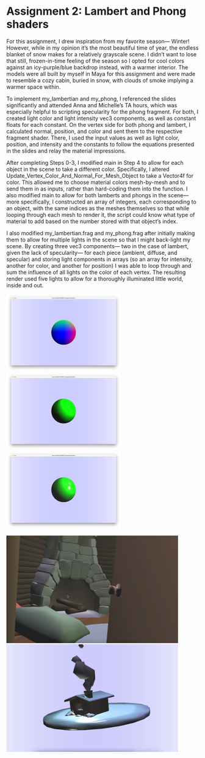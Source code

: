 # Assignment 2: Lambert and Phong shaders
For this assignment, I drew inspiration from my favorite season— Winter! However, while in my opinion it’s the most beautiful time of year, the endless blanket of snow makes for a relatively grayscale scene. I didn’t want to lose that still, frozen-in-time feeling of the season so I opted for cool colors against an icy-purple/blue backdrop instead, with a warmer interior. The models were all built by myself in Maya for this assignment and were made to resemble a cozy cabin, buried in snow, with clouds of smoke implying a warmer space within.

To implement my_lambertian and my_phong, I referenced the slides significantly and attended Anna and Michelle’s TA hours, which was especially helpful to scripting specularity for the phong fragment. For both, I created light color and light intensity vec3 components, as well as constant floats for each constant. On the vertex side for both phong and lambert, I calculated normal, position, and color and sent them to the respective fragment shader. There, I used the input values as well as light color, position, and intensity and the constants to follow the equations presented in the slides and relay the material impressions.

After completing Steps 0-3, I modified main in Step 4 to allow for each object in the scene to take a different color. Specifically, I altered Update_Vertex_Color_And_Normal_For_Mesh_Object to take a Vector4f for color. This allowed me to choose material colors mesh-by-mesh and to send them in as inputs, rather than hard-coding them into the function. I also modified main to allow for both lamberts and phongs in the scene— more specifically, I constructed an array of integers, each corresponding to an object, with the same indices as the meshes themselves so that while looping through each mesh to render it, the script could know what type of material to add based on the number stored with that object’s index.

I also modified my_lambertian.frag and my_phong.frag after initially making them to allow for multiple lights in the scene so that I might back-light my scene. By creating three vec3 components— two in the case of lambert, given the lack of specularity— for each piece (ambient, diffuse, and specular) and storing light components in arrays (so an array for intensity, another for color, and another for position) I was able to loop through and sum the influence of all lights on the color of each vertex. The resulting render used five lights to allow for a thoroughly illuminated little world, inside and out.

<img src="https://github.com/mtoppan/cs177-computer-graphics/blob/main/a2%20-%20lambert%2C%20phong/Step1.png" width="300"> <img src="https://github.com/mtoppan/cs177-computer-graphics/blob/main/a2%20-%20lambert%2C%20phong/Step2.png" width="300"> <img src="https://github.com/mtoppan/cs177-computer-graphics/blob/main/a2%20-%20lambert%2C%20phong/Step3.png" width="300">

<img src="https://github.com/mtoppan/cs177-computer-graphics/blob/main/a2%20-%20lambert%2C%20phong/Step4.1.png" width="450"> <img src="https://github.com/mtoppan/cs177-computer-graphics/blob/main/a2%20-%20lambert%2C%20phong/Step4.2.png" width="450">
